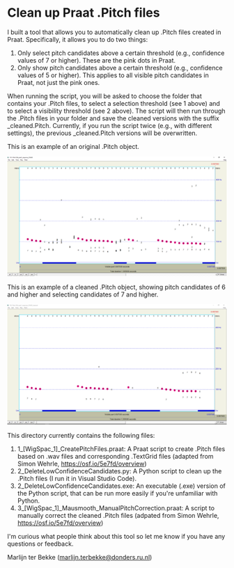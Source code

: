 # Clean up Praat .Pitch files

I built a tool that allows you to automatically clean up .Pitch files created in Praat. Specifically, it allows you to do two things:
1. Only select pitch candidates above a certain threshold (e.g., confidence values of 7 or higher). These are the pink dots in Praat.
2. Only show pitch candidates above a certain threshold (e.g., confidence values of 5 or higher). This applies to all visible pitch candidates in Praat, not just the pink ones.

When running the script, you will be asked to choose the folder that contains your .Pitch files, to select a selection threshold (see 1 above) and to select a visibility threshold (see 2 above). The script will then run through the .Pitch files in your folder and save the cleaned versions with the suffix _cleaned.Pitch. Currently, if you run the script twice (e.g., with different settings), the previous _cleaned.Pitch versions will be overwritten.

This is an example of an original .Pitch object.

<img src="original_pitch.png" alt="Screenshot of original pitch track in Praat" width=600/> 

This is an example of a cleaned .Pitch object, showing pitch candidates of 6 and higher and selecting candidates of 7 and higher. 

<img src="cleaned_pitch.png" alt="Screenshot of cleaned pitch track in Praat" width=600/>

This directory currently contains the following files:
1. 1_[WigSpac_1]_CreatePitchFiles.praat: A Praat script to create .Pitch files based on .wav files and corresponding .TextGrid files (adapted from Simon Wehrle, https://osf.io/5e7fd/overview)
2. 2_DeleteLowConfidenceCandidates.py: A Python script to clean up the .Pitch files (I run it in Visual Studio Code). 
3. 2_DeleteLowConfidenceCandidates.exe: An executable (.exe) version of the Python script, that can be run more easily if you're unfamiliar with Python.
4. 3_[WigSpac_1]_Mausmooth_ManualPitchCorrection.praat: A script to manually correct the cleaned .Pitch files (adpated from Simon Wehrle, https://osf.io/5e7fd/overview)

I'm curious what people think about this tool so let me know if you have any questions or feedback.

Marlijn ter Bekke (marlijn.terbekke@donders.ru.nl)
